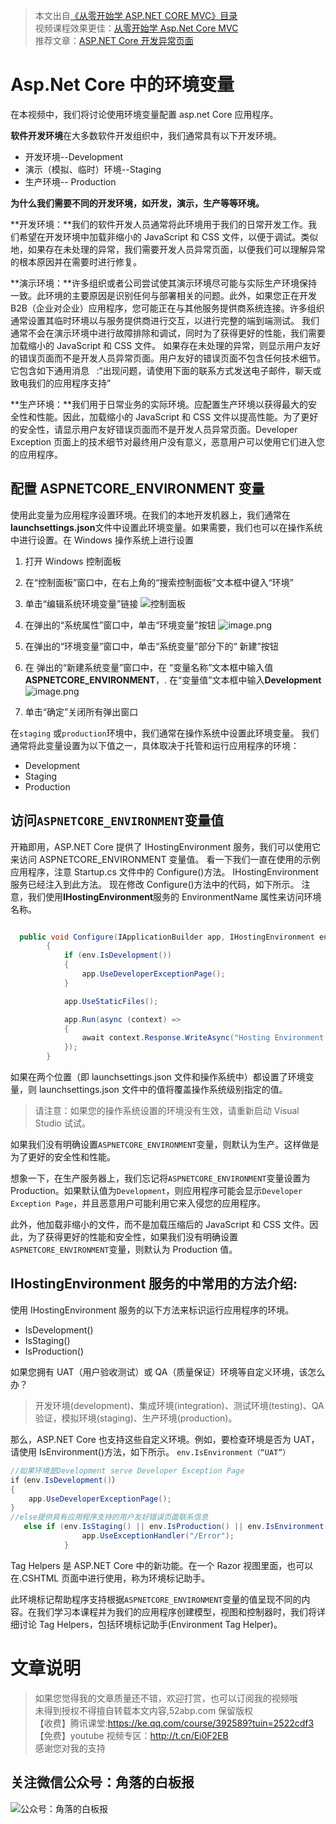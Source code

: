 > 本文出自[《从零开始学 ASP.NET CORE MVC》目录](https://www.52abp.com/wiki/mvc/0.1.4/1.Intro) </br>
> 视频课程效果更佳：[从零开始学 Asp.Net Core MVC](https://study.163.com/course/courseMain.htm?courseId=1209215803&share=2&shareId=400000000309007) </br>
> 推荐文章：[ASP.NET Core 开发异常页面](https://www.52abp.com/wiki/mvc/latest/13.DeveloperException)

# Asp.Net Core 中的环境变量

在本视频中，我们将讨论使用环境变量配置 asp.net Core 应用程序。

**软件开发环境**在大多数软件开发组织中，我们通常具有以下开发环境。

- 开发环境--Development
- 演示（模拟、临时）环境--Staging
- 生产环境-- Production

**为什么我们需要不同的开发环境，如开发，演示，生产等等环境。**

**开发环境：**我们的软件开发人员通常将此环境用于我们的日常开发工作。我们希望在开发环境中加载非缩小的 JavaScript 和 CSS 文件，以便于调试。类似地，如果存在未处理的异常，我们需要开发人员异常页面，以便我们可以理解异常的根本原因并在需要时进行修复。

**演示环境：**许多组织或者公司尝试使其演示环境尽可能与实际生产环境保持一致。此环境的主要原因是识别任何与部署相关的问题。此外，如果您正在开发 B2B（企业对企业）应用程序，您可能正在与其他服务提供商系统连接。许多组织通常设置其临时环境以与服务提供商进行交互，以进行完整的端到端测试。
我们通常不会在演示环境中进行故障排除和调试，同时为了获得更好的性能，我们需要加载缩小的 JavaScript 和 CSS 文件。
如果存在未处理的异常，则显示用户友好的错误页面而不是开发人员异常页面。用户友好的错误页面不包含任何技术细节。它包含如下通用消息   :“出现问题，请使用下面的联系方式发送电子邮件，聊天或致电我们的应用程序支持”

**生产环境：**我们用于日常业务的实际环境。应配置生产环境以获得最大的安全性和性能。因此，加载缩小的 JavaScript 和 CSS 文件以提高性能。为了更好的安全性，请显示用户友好错误页面而不是开发人员异常页面。Developer Exception 页面上的技术细节对最终用户没有意义，恶意用户可以使用它们进入您的应用程序。

## **配置 ASPNETCORE_ENVIRONMENT 变量**

使用此变量为应用程序设置环境。在我们的本地开发机器上，我们通常在**launchsettings.json**文件中设置此环境变量。如果需要，我们也可以在操作系统中进行设置。在 Windows 操作系统上进行设置

1.  打开 Windows 控制面板
2.  在“控制面板”窗口中，在右上角的“搜索控制面板”文本框中键入“环境”
3.  单击“编辑系统环境变量”链接
    ![控制面板](https://upload-images.jianshu.io/upload_images/1979022-0b19c91d8c5af70a.png?imageMogr2/auto-orient/strip%7CimageView2/2/w/1240)

4.  在弹出的“系统属性”窗口中，单击“环境变量”按钮
    ![image.png](https://upload-images.jianshu.io/upload_images/1979022-63eb03b8d48290fa.png?imageMogr2/auto-orient/strip%7CimageView2/2/w/1240)

5.  在弹出的“环境变量”窗口中，单击“系统变量”部分下的“ 新建”按钮
6.  在 弹出的“新建系统变量”窗口中，在 “变量名称”文本框中输入值**ASPNETCORE_ENVIRONMENT**，. 在“变量值”文本框中输入**Development**
    ![image.png](https://upload-images.jianshu.io/upload_images/1979022-a472fefae729b79b.png?imageMogr2/auto-orient/strip%7CimageView2/2/w/1240)

7.  单击“确定”关闭所有弹出窗口

在`staging` 或`production`环境中，我们通常在操作系统中设置此环境变量。
我们通常将此变量设置为以下值之一，具体取决于托管和运行应用程序的环境：

- Development
- Staging
- Production

## 访问`ASPNETCORE_ENVIRONMENT`变量值

开箱即用，ASP.NET Core 提供了 IHostingEnvironment 服务，我们可以使用它来访问 ASPNETCORE_ENVIRONMENT 变量值。
看一下我们一直在使用的示例应用程序，注意 Startup.cs 文件中的 Configure()方法。
IHostingEnvironment 服务已经注入到此方法。
现在修改 Configure()方法中的代码，如下所示。
注意，我们使用**IHostingEnvironment**服务的 EnvironmentName 属性来访问环境名称。

```csharp

  public void Configure(IApplicationBuilder app, IHostingEnvironment env)
        {
            if (env.IsDevelopment())
            {
                app.UseDeveloperExceptionPage();
            }

            app.UseStaticFiles();

            app.Run(async (context) =>
            {
                await context.Response.WriteAsync("Hosting Environment: " + env.EnvironmentName);
            });
        }
```

如果在两个位置（即 launchsettings.json 文件和操作系统中）都设置了环境变量，则 launchsettings.json 文件中的值将覆盖操作系统级别指定的值。

> 请注意：如果您的操作系统设置的环境没有生效，请重新启动 Visual Studio 试试。

如果我们没有明确设置`ASPNETCORE_ENVIRONMENT`变量，则默认为生产。这样做是为了更好的安全性和性能。

想象一下，在生产服务器上，我们忘记将`ASPNETCORE_ENVIRONMENT`变量设置为 Production。如果默认值为`Development`，则应用程序可能会显示`Developer Exception Page`，并且恶意用户可能利用它来入侵您的应用程序。

此外，他加载非缩小的文件，而不是加载压缩后的 JavaScript 和 CSS 文件。因此，为了获得更好的性能和安全性，如果我们没有明确设置`ASPNETCORE_ENVIRONMENT`变量，则默认为 Production 值。

## IHostingEnvironment 服务的中常用的方法介绍:

使用 IHostingEnvironment 服务的以下方法来标识运行应用程序的环境。

- IsDevelopment()
- IsStaging()
- IsProduction()

如果您拥有 UAT（用户验收测试）或 QA（质量保证）环境等自定义环境，该怎么办？

> 开发环境(development)、集成环境(integration)、测试环境(testing)、QA 验证，模拟环境(staging)、生产环境(production)。

那么，ASP.NET Core 也支持这些自定义环境。例如，要检查环境是否为 UAT，请使用 IsEnvironment()方法，如下所示。
`env.IsEnvironment（“UAT”）`

```csharp
//如果环境是Development serve Developer Exception Page
if（env.IsDevelopment()）
{
    app.UseDeveloperExceptionPage();
}
//else提供具有应用程序支持的用户友好错误页面联系信息
   else if (env.IsStaging() || env.IsProduction() || env.IsEnvironment("UAT")){
                app.UseExceptionHandler("/Error");
            }
```

Tag Helpers 是 ASP.NET Core 中的新功能。在一个 Razor 视图里面，也可以在.CSHTML 页面中进行使用，称为环境标记助手。

此环境标记帮助程序支持根据`ASPNETCORE_ENVIRONMENT`变量的值呈现不同的内容。在我们学习本课程并为我们的应用程序创建模型，视图和控制器时，我们将详细讨论 Tag Helpers，包括环境标记助手(Environment Tag Helper)。

# 文章说明

> 如果您觉得我的文章质量还不错，欢迎打赏，也可以订阅我的视频哦 </br>
> 未得到授权不得擅自转载本文内容,52abp.com 保留版权 </br>
> 【收费】腾讯课堂:https://ke.qq.com/course/392589?tuin=2522cdf3 </br>
> 【免费】youtube 视频专区：http://t.cn/Ei0F2EB </br>
> 感谢您对我的支持

## 关注微信公众号：角落的白板报

![公众号：角落的白板报](https://upload-images.jianshu.io/upload_images/1979022-f19c505c18160c16.png)

